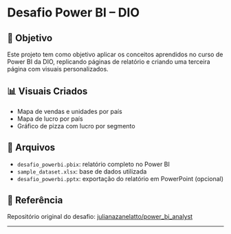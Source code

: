# Desafio Power BI – DIO

## 🎯 Objetivo
Este projeto tem como objetivo aplicar os conceitos aprendidos no curso de Power BI da DIO, replicando páginas de relatório e criando uma terceira página com visuais personalizados.

## 📊 Visuais Criados
- Mapa de vendas e unidades por país
- Mapa de lucro por país
- Gráfico de pizza com lucro por segmento

## 📁 Arquivos
- `desafio_powerbi.pbix`: relatório completo no Power BI
- `sample_dataset.xlsx`: base de dados utilizada
- `desafio_powerbi.pptx`: exportação do relatório em PowerPoint (opcional)

## 🔗 Referência
Repositório original do desafio: [julianazanelatto/power_bi_analyst](https://github.com/julianazanelatto/power_bi_analyst)

---
